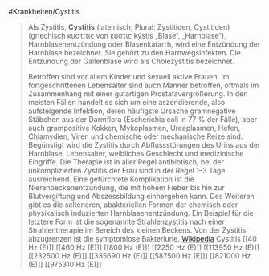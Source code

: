 #Krankheiten/Cystitis
> Als Zystitis, **Cystitis** (lateinisch; Plural: Zystitiden, Cystitiden) (griechisch κυστίτις von κύστις kýstis „Blase“, „Harnblase“), Harnblasenentzündung oder Blasenkatarrh, wird eine Entzündung der Harnblase bezeichnet. Sie gehört zu den Harnwegsinfekten. Die Entzündung der Gallenblase wird als Cholezystitis bezeichnet.
>
> Betroffen sind vor allem Kinder und sexuell aktive Frauen. Im fortgeschrittenen Lebensalter sind auch Männer betroffen, oftmals im Zusammenhang mit einer gutartigen Prostatavergrößerung. In den meisten Fällen handelt es sich um eine aszendierende, also aufsteigende Infektion, deren häufigste Ursache gramnegative Stäbchen aus der Darmflora (Escherichia coli in 77 % der Fälle), aber auch grampositive Kokken, Mykoplasmen, Ureaplasmen, Hefen, Chlamydien, Viren und chemische oder mechanische Reize sind. Begünstigt wird die Zystitis durch Abflussstörungen des Urins aus der Harnblase, Lebensalter, weibliches Geschlecht und medizinische Eingriffe. Die Therapie ist in aller Regel antibiotisch, bei der unkomplizierten Zystitis der Frau sind in der Regel 1–3 Tage ausreichend. Eine gefürchtete Komplikation ist die Nierenbeckenentzündung, die mit hohem Fieber bis hin zur Blutvergiftung und Abszessbildung einhergehen kann.
> Des Weiteren gibt es die selteneren, abakteriellen Formen der chemisch oder physikalisch induzierten Harnblasenentzündung. Ein Beispiel für die letztere Form ist die sogenannte Strahlenzystitis nach einer Strahlentherapie im Bereich des kleinen Beckens.
> Von der Zystitis abzugrenzen ist die symptomlose Bakteriurie.
> [Wikipedia](https://de.wikipedia.org/wiki/Zystitis)
Cystitis
[[40 Hz (E)]]
[[460 Hz (E)]]
[[800 Hz (E)]]
[[2250 Hz (E)]]
[[113950 Hz (E)]]
[[232500 Hz (E)]]
[[335690 Hz (E)]]
[[587500 Hz (E)]]
[[821000 Hz (E)]]
[[975310 Hz (E)]]